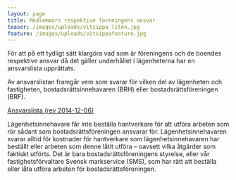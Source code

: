 ```yaml
---
layout: page
title: Medlemmars respektive föreningens ansvar
teaser: /images/uploads/vitsippa_liten.jpg
feature: /images/uploads/vitsippafeature.jpg
---
```

För att på ett tydligt sätt klargöra vad som är föreningens och de boendes respektive ansvar då det gäller underhållet i lägenheterna har en ansvarslista upprättats.

Av ansvarslistan framgår vem som svarar för vilken del av lägenheten och fastigheten, bostadsrättsinnehavaren (BRH) eller bostadsrättsföreningen (BRF).

[Ansvarslista (rev 2014-12-06)](/images/uploads/Ansvarsfordelning_rev_Brf_bilaga_2014-12-06.pdf)

Lägenhetsinnehavare får inte beställa hantverkare för att utföra arbeten som rör sådant som bostadsrättsföreningen ansvarar för. Lägenhetsinnehavaren svarar alltid för kostnader för hantverkare som lägenhetsinnehavaren har beställt eller arbeten som denne låtit utföra – oavsett vilka åtgärder som faktiskt utförts. Det är bara bostadsrättsföreningens styrelse, eller vår fastighetsförvaltare Svensk markservice (SMS), som har rätt att beställa eller låta utföra arbeten för bostadsrättsföreningen.
